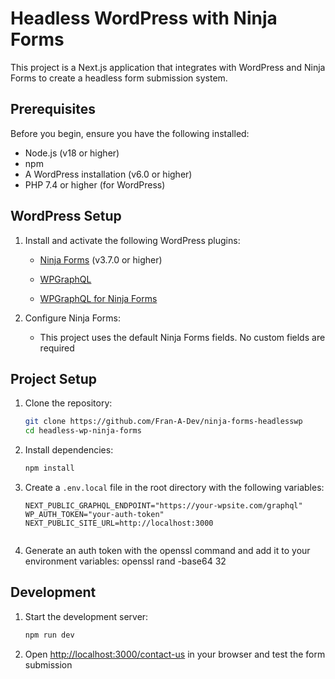 # Headless WordPress with Ninja Forms

This project is a Next.js application that integrates with WordPress and Ninja Forms to create a headless form submission system.

## Prerequisites

Before you begin, ensure you have the following installed:

- Node.js (v18 or higher)
- npm
- A WordPress installation (v6.0 or higher)
- PHP 7.4 or higher (for WordPress)

## WordPress Setup

1. Install and activate the following WordPress plugins:

   - [Ninja Forms](https://wordpress.org/plugins/ninja-forms/) (v3.7.0 or higher)

   - [WPGraphQL](https://github.com/wp-graphql/wp-graphql)

   - [WPGraphQL for Ninja Forms](https://github.com/toriphes/wp-graphql-ninja-forms)

2. Configure Ninja Forms:

   - This project uses the default Ninja Forms fields. No custom fields are required

## Project Setup

1. Clone the repository:

   ```bash
   git clone https://github.com/Fran-A-Dev/ninja-forms-headlesswp
   cd headless-wp-ninja-forms
   ```

2. Install dependencies:

   ```bash
   npm install

   ```

3. Create a `.env.local` file in the root directory with the following variables:

   ```
   NEXT_PUBLIC_GRAPHQL_ENDPOINT="https://your-wpsite.com/graphql"
   WP_AUTH_TOKEN="your-auth-token"
   NEXT_PUBLIC_SITE_URL=http://localhost:3000


   ```

4. Generate an auth token with the openssl command and add it to your environment variables:
   openssl rand -base64 32

## Development

1. Start the development server:

   ```bash
   npm run dev

   ```

2. Open [http://localhost:3000/contact-us](http://localhost:3000/contact-us) in your browser and test the form submission
